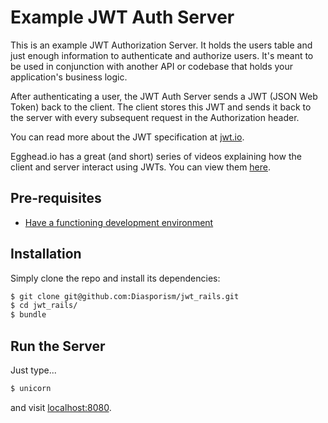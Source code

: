 Example JWT Auth Server 
=========
This is an example JWT Authorization Server. It holds the users table and just enough information to authenticate and authorize users. It's meant to be used in conjunction with another API or codebase that holds your application's business logic.

After authenticating a user, the JWT Auth Server sends a JWT (JSON Web Token) back to the client. The client stores this JWT and sends it back to the server with every subsequent request in the Authorization header.

You can read more about the JWT specification at [jwt.io](http://jwt.io).

Egghead.io has a great (and short) series of videos explaining how the client and server interact using JWTs. You can view them [here](https://egghead.io/series/angularjs-authentication-with-jwt).

Pre-requisites
---------------
- [Have a functioning development environment](http://tutorials.jumpstartlab.com/topics/environment/environment.html)

Installation
--------------
Simply clone the repo and install its dependencies:
```sh
$ git clone git@github.com:Diasporism/jwt_rails.git
$ cd jwt_rails/
$ bundle
```

Run the Server
---------------
Just type...
```sh
$ unicorn
```
and visit [localhost:8080](http://localhost:8080).

